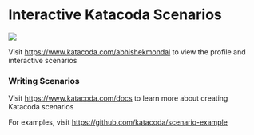# Interactive Katacoda Scenarios

[![](http://shields.katacoda.com/katacoda/abhishekmondal/count.svg)](https://www.katacoda.com/abhishekmondal "Get your profile on Katacoda.com")

Visit https://www.katacoda.com/abhishekmondal to view the profile and interactive scenarios

### Writing Scenarios
Visit https://www.katacoda.com/docs to learn more about creating Katacoda scenarios

For examples, visit https://github.com/katacoda/scenario-example
